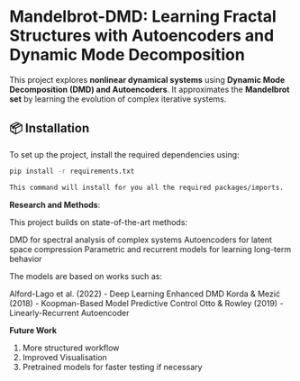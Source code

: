 # Mandelbrot-DMD: Learning Fractal Structures with Autoencoders and Dynamic Mode Decomposition  

This project explores **nonlinear dynamical systems** using **Dynamic Mode Decomposition (DMD) and Autoencoders**. It approximates the **Mandelbrot set** by learning the evolution of complex iterative systems.  

## 📦 Installation  

To set up the project, install the required dependencies using:  

```sh
pip install -r requirements.txt

This command will install for you all the required packages/imports.

```
**Research and Methods**:

This project builds on state-of-the-art methods:

DMD for spectral analysis of complex systems
Autoencoders for latent space compression
Parametric and recurrent models for learning long-term behavior

The models are based on works such as:

Alford-Lago et al. (2022) - Deep Learning Enhanced DMD
Korda & Mezić (2018) - Koopman-Based Model Predictive Control
Otto & Rowley (2019) - Linearly-Recurrent Autoencoder

**Future Work**
1. More structured workflow
2. Improved Visualisation
3. Pretrained models for faster testing if necessary

